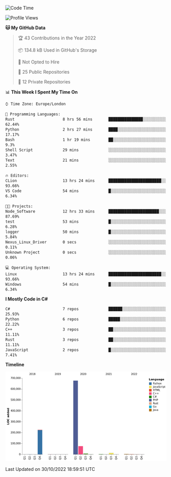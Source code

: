 <!--START_SECTION:waka-->
![Code Time](http://img.shields.io/badge/Code%20Time-343%20hrs%2034%20mins-blue)

![Profile Views](http://img.shields.io/badge/Profile%20Views-0-blue)

**🐱 My GitHub Data** 

> 🏆 43 Contributions in the Year 2022
 > 
> 📦 134.8 kB Used in GitHub's Storage 
 > 
> 🚫 Not Opted to Hire
 > 
> 📜 25 Public Repositories 
 > 
> 🔑 12 Private Repositories  
 > 
📊 **This Week I Spent My Time On** 

```text
⌚︎ Time Zone: Europe/London

💬 Programming Languages: 
Rust                     8 hrs 56 mins       ███████████████░░░░░░░░░░   62.44% 
Python                   2 hrs 27 mins       ████░░░░░░░░░░░░░░░░░░░░░   17.17% 
Bash                     1 hr 19 mins        ██░░░░░░░░░░░░░░░░░░░░░░░   9.3% 
Shell Script             29 mins             ░░░░░░░░░░░░░░░░░░░░░░░░░   3.47% 
Text                     21 mins             ░░░░░░░░░░░░░░░░░░░░░░░░░   2.55%

🔥 Editors: 
CLion                    13 hrs 24 mins      ███████████████████████░░   93.66% 
VS Code                  54 mins             █░░░░░░░░░░░░░░░░░░░░░░░░   6.34%

🐱‍💻 Projects: 
Node_Software            12 hrs 33 mins      ██████████████████████░░░   87.69% 
test                     53 mins             █░░░░░░░░░░░░░░░░░░░░░░░░   6.28% 
logger                   50 mins             █░░░░░░░░░░░░░░░░░░░░░░░░   5.84% 
Nexus_Linux_Driver       0 secs              ░░░░░░░░░░░░░░░░░░░░░░░░░   0.11% 
Unknown Project          0 secs              ░░░░░░░░░░░░░░░░░░░░░░░░░   0.06%

💻 Operating System: 
Linux                    13 hrs 24 mins      ███████████████████████░░   93.66% 
Windows                  54 mins             █░░░░░░░░░░░░░░░░░░░░░░░░   6.34%

```

**I Mostly Code in C#** 

```text
C#                       7 repos             ██████░░░░░░░░░░░░░░░░░░░   25.93% 
Python                   6 repos             █████░░░░░░░░░░░░░░░░░░░░   22.22% 
C++                      3 repos             ██░░░░░░░░░░░░░░░░░░░░░░░   11.11% 
Rust                     3 repos             ██░░░░░░░░░░░░░░░░░░░░░░░   11.11% 
JavaScript               2 repos             █░░░░░░░░░░░░░░░░░░░░░░░░   7.41%

```


**Timeline**

![Chart not found](https://raw.githubusercontent.com/Jirubizu/Jirubizu/master/charts/bar_graph.png) 


 Last Updated on 30/10/2022 18:59:51 UTC
<!--END_SECTION:waka-->